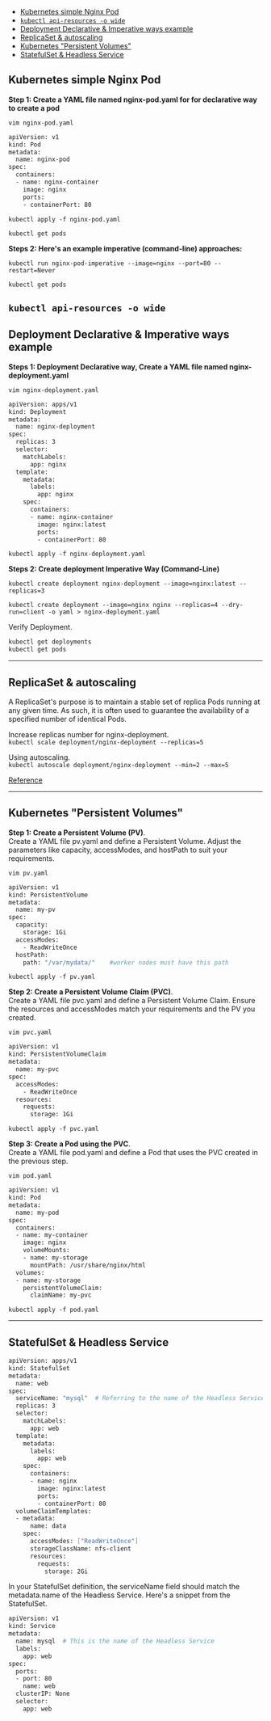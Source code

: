 
- [Kubernetes simple Nginx Pod](#kubernetes-simple-nginx-pod)
- [`kubectl api-resources -o wide`](#kubectl-api-resources--o-wide)
- [Deployment Declarative \& Imperative ways example](#deployment-declarative--imperative-ways-example)
- [ReplicaSet \& autoscaling](#replicaset--autoscaling)
- [Kubernetes "Persistent Volumes"](#kubernetes-persistent-volumes)
- [StatefulSet \& Headless Service](#statefulset--headless-service)



## Kubernetes simple Nginx Pod

**Step 1: Create a YAML file named nginx-pod.yaml for for declarative way to create a pod**

`vim nginx-pod.yaml`

```bash
apiVersion: v1
kind: Pod
metadata:
  name: nginx-pod
spec:
  containers:
  - name: nginx-container
    image: nginx
    ports:
    - containerPort: 80
```

`kubectl apply -f nginx-pod.yaml`

`kubectl get pods`

**Steps 2: Here's an example imperative (command-line) approaches:**

`kubectl run nginx-pod-imperative --image=nginx --port=80 --restart=Never`

`kubectl get pods`

`kubectl api-resources -o wide`
---

## Deployment Declarative & Imperative ways example

**Steps 1: Deployment Declarative way, Create a YAML file named nginx-deployment.yaml**

`vim nginx-deployment.yaml`

```bash
apiVersion: apps/v1
kind: Deployment
metadata:
  name: nginx-deployment
spec:
  replicas: 3
  selector:
    matchLabels:
      app: nginx
  template:
    metadata:
      labels:
        app: nginx
    spec:
      containers:
      - name: nginx-container
        image: nginx:latest
        ports:
        - containerPort: 80
```

`kubectl apply -f nginx-deployment.yaml`

**Steps 2: Create deployment Imperative Way (Command-Line)**

`kubectl create deployment nginx-deployment --image=nginx:latest --replicas=3`

`kubectl create deployment --image=nginx nginx --replicas=4 --dry-run=client -o yaml > nginx-deployment.yaml`


Verify Deployment.

```bash
kubectl get deployments
kubectl get pods
```
---

## ReplicaSet & autoscaling
A ReplicaSet's purpose is to maintain a stable set of replica Pods running at any given time. As such, it is often used to guarantee the availability of a specified number of identical Pods.

Increase replicas number for nginx-deployment.\
`kubectl scale deployment/nginx-deployment --replicas=5`

Using autoscaling.\
`kubectl autoscale deployment/nginx-deployment --min=2 --max=5`


[Reference](https://www.clickittech.com/devops/kubernetes-autoscaling/#h-the-kubernetes-horizontal-pod-autoscaler-nbsp)

---

## Kubernetes "Persistent Volumes" 

**Step 1: Create a Persistent Volume (PV)**.\
Create a YAML file pv.yaml and define a Persistent Volume. Adjust the parameters like capacity, accessModes, and hostPath to suit your requirements.

`vim pv.yaml`

```bash
apiVersion: v1
kind: PersistentVolume
metadata:
  name: my-pv
spec:
  capacity:
    storage: 1Gi
  accessModes:
    - ReadWriteOnce
  hostPath:
    path: "/var/mydata/"    #worker nodes must have this path
```

`kubectl apply -f pv.yaml`

**Step 2: Create a Persistent Volume Claim (PVC)**.\
Create a YAML file pvc.yaml and define a Persistent Volume Claim. Ensure the resources and accessModes match your requirements and the PV you created.

`vim pvc.yaml`

```bash
apiVersion: v1
kind: PersistentVolumeClaim
metadata:
  name: my-pvc
spec:
  accessModes:
    - ReadWriteOnce
  resources:
    requests:
      storage: 1Gi
```

`kubectl apply -f pvc.yaml`

**Step 3: Create a Pod using the PVC**.\
Create a YAML file pod.yaml and define a Pod that uses the PVC created in the previous step.

`vim pod.yaml`

```bash
apiVersion: v1
kind: Pod
metadata:
  name: my-pod
spec:
  containers:
  - name: my-container
    image: nginx
    volumeMounts:
    - name: my-storage
      mountPath: /usr/share/nginx/html
  volumes:
  - name: my-storage
    persistentVolumeClaim:
      claimName: my-pvc
```
`kubectl apply -f pod.yaml`

---

## StatefulSet & Headless Service

```bash
apiVersion: apps/v1
kind: StatefulSet
metadata:
  name: web
spec:
  serviceName: "mysql"  # Referring to the name of the Headless Service
  replicas: 3
  selector:
    matchLabels:
      app: web
  template:
    metadata:
      labels:
        app: web
    spec:
      containers:
      - name: nginx
        image: nginx:latest
        ports:
        - containerPort: 80
  volumeClaimTemplates:
  - metadata:
      name: data
    spec:
      accessModes: ["ReadWriteOnce"]
      storageClassName: nfs-client
      resources:
        requests:
          storage: 2Gi
```


In your StatefulSet definition, the serviceName field should match the metadata.name of the Headless Service. Here's a snippet from the StatefulSet.

```bash
apiVersion: v1
kind: Service
metadata:
  name: mysql  # This is the name of the Headless Service
  labels:
    app: web
spec:
  ports:
  - port: 80
    name: web
  clusterIP: None
  selector:
    app: web
```